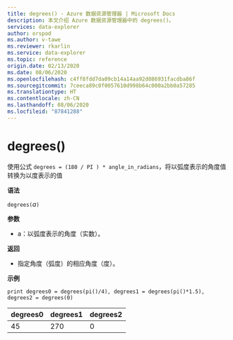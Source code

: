 ```yaml
---
title: degrees() - Azure 数据资源管理器 | Microsoft Docs
description: 本文介绍 Azure 数据资源管理器中的 degrees()。
services: data-explorer
author: orspod
ms.author: v-tawe
ms.reviewer: rkarlin
ms.service: data-explorer
ms.topic: reference
origin.date: 02/13/2020
ms.date: 08/06/2020
ms.openlocfilehash: c4ff8fdd7da09cb14a14aa92d086931facdba86f
ms.sourcegitcommit: 7ceeca89c0f0057610d998b64c000a2bb0a57285
ms.translationtype: HT
ms.contentlocale: zh-CN
ms.lasthandoff: 08/06/2020
ms.locfileid: "87841288"
---
```

# <a name="degrees"></a>degrees()

使用公式 `degrees = (180 / PI ) * angle_in_radians`，将以弧度表示的角度值转换为以度表示的值

**语法**

`degrees(`*a*`)`

**参数**

* a：以弧度表示的角度（实数）。

**返回**

* 指定角度（弧度）的相应角度（度）。 

**示例**

```kusto
print degrees0 = degrees(pi()/4), degrees1 = degrees(pi()*1.5), degrees2 = degrees(0)

```

|degrees0|degrees1|degrees2|
|---|---|---|
|45|270|0|
